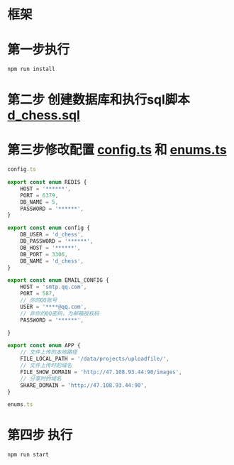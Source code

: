 # 框架

# 第一步执行
```bash
npm run install
```
# 第二步 创建数据库和执行sql脚本 [d_chess.sql](d_chess.sql)

# 第三步修改配置 [config.ts](src/configs/config.ts) 和 [enums.ts](src/configs/enums.ts)
```ts
config.ts

export const enum REDIS {
    HOST = '******',
    PORT = 6379,
    DB_NAME = 5,
    PASSWORD = '******',
}

export const enum config {
    DB_USER = 'd_chess',
    DB_PASSWORD = '******',
    DB_HOST = '******',
    DB_PORT = 3306,
    DB_NAME = 'd_chess',
}

export const enum EMAIL_CONFIG {
    HOST = 'smtp.qq.com',
    PORT = 587,
    // 你的QQ账号
    USER = '****@qq.com',
    // 非你的QQ密码，为邮箱授权码
    PASSWORD = '******',

}

export const enum APP {
    // 文件上传的本地路径
    FILE_LOCAL_PATH = '/data/projects/uploadfile/',
    // 文件上传时的域名
    FILE_SHOW_DOMAIN = 'http://47.108.93.44:90/images',
    // 分享时的域名
    SHARE_DOMAIN = 'http://47.108.93.44:90',
}

enums.ts
```

# 第四步 执行
```bash
npm run start
```

